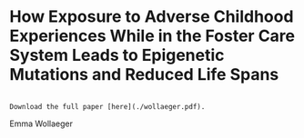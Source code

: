 # How Exposure to Adverse Childhood Experiences While in the Foster Care System Leads to Epigenetic Mutations and Reduced Life Spans

```{margin} Access Options

Download the full paper [here](./wollaeger.pdf).

```

Emma Wollaeger
